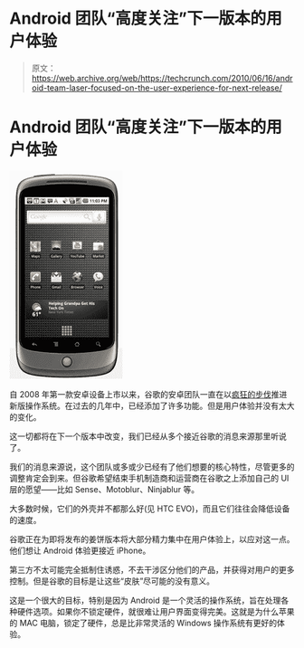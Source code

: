 # Android 团队“高度关注”下一版本的用户体验 

> 原文：<https://web.archive.org/web/https://techcrunch.com/2010/06/16/android-team-laser-focused-on-the-user-experience-for-next-release/>

# Android 团队“高度关注”下一版本的用户体验

![](img/b07c2fca0b97d6378870cd8aa27ff5fb.png)

自 2008 年第一款安卓设备上市以来，谷歌的安卓团队一直在以[疯狂的步伐](https://web.archive.org/web/20221208005459/https://beta.techcrunch.com/2010/06/01/android-chief-andy-rubin-updates-will-eventually-come-once-a-year/)推进新版操作系统。在过去的几年中，已经添加了许多功能。但是用户体验并没有太大的变化。

这一切都将在下一个版本中改变，我们已经从多个接近谷歌的消息来源那里听说了。

我们的消息来源说，这个团队或多或少已经有了他们想要的核心特性，尽管更多的调整肯定会到来。但谷歌希望结束手机制造商和运营商在谷歌之上添加自己的 UI 层的愿望——比如 Sense、Motoblur、Ninjablur 等。

大多数时候，它们的外壳并不都那么好(见 HTC EVO)，而且它们往往会降低设备的速度。

谷歌正在为即将发布的姜饼版本将大部分精力集中在用户体验上，以应对这一点。他们想让 Android 体验更接近 iPhone。

第三方不太可能完全抵制住诱惑，不去干涉区分他们的产品，并获得对用户的更多控制。但是谷歌的目标是让这些“皮肤”尽可能的没有意义。

这是一个很大的目标，特别是因为 Android 是一个灵活的操作系统，旨在处理各种硬件选项。如果你不锁定硬件，就很难让用户界面变得完美。这就是为什么苹果的 MAC 电脑，锁定了硬件，总是比非常灵活的 Windows 操作系统有更好的体验。